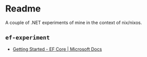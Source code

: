 Readme
======

A couple of .NET experiments of mine in the context of nix/nixos.

## `ef-experiment`

 -  [Getting Started - EF Core | Microsoft Docs](https://docs.microsoft.com/en-us/ef/core/get-started/?tabs=netcore-cli)

